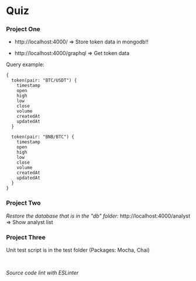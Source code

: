 # Quiz

### Project One

* http://localhost:4000/ => Store token data in mongodb!!

* http://localhost:4000/graphql => Get token data

Query example:
```
{
  token(pair: "BTC/USDT") {
    timestamp
    open
    high
    low
    close
    volume
    createdAt
    updatedAt
  }
  
  token(pair: "BNB/BTC") {
    timestamp
    open
    high
    low
    close
    volume
    createdAt
    updatedAt
  }
}
```

### Project Two
_Restore the database that is in the "db" folder:_
http://localhost:4000/analyst => Show analyst list

### Project Three
Unit test script is in the test folder (Packages: Mocha, Chai)

</br>

_Source code lint with ESLinter_
